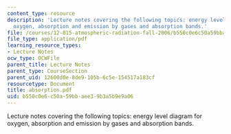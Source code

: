 ```yaml
---
content_type: resource
description: 'Lecture notes covering the following topics: energy level diagram for
  oxygen, absorption and emission by gases and absorption bands.'
file: /courses/12-815-atmospheric-radiation-fall-2006/b550c0e6c50a59bbaee39b3a5b9e9a06_absorption.pdf
file_type: application/pdf
learning_resource_types:
- Lecture Notes
ocw_type: OCWFile
parent_title: Lecture Notes
parent_type: CourseSection
parent_uid: 12600d0e-8de9-105b-6c5e-154517a183cf
resourcetype: Document
title: absorption.pdf
uid: b550c0e6-c50a-59bb-aee3-9b3a5b9e9a06
---
```

Lecture notes covering the following topics: energy level diagram for oxygen, absorption and emission by gases and absorption bands.

